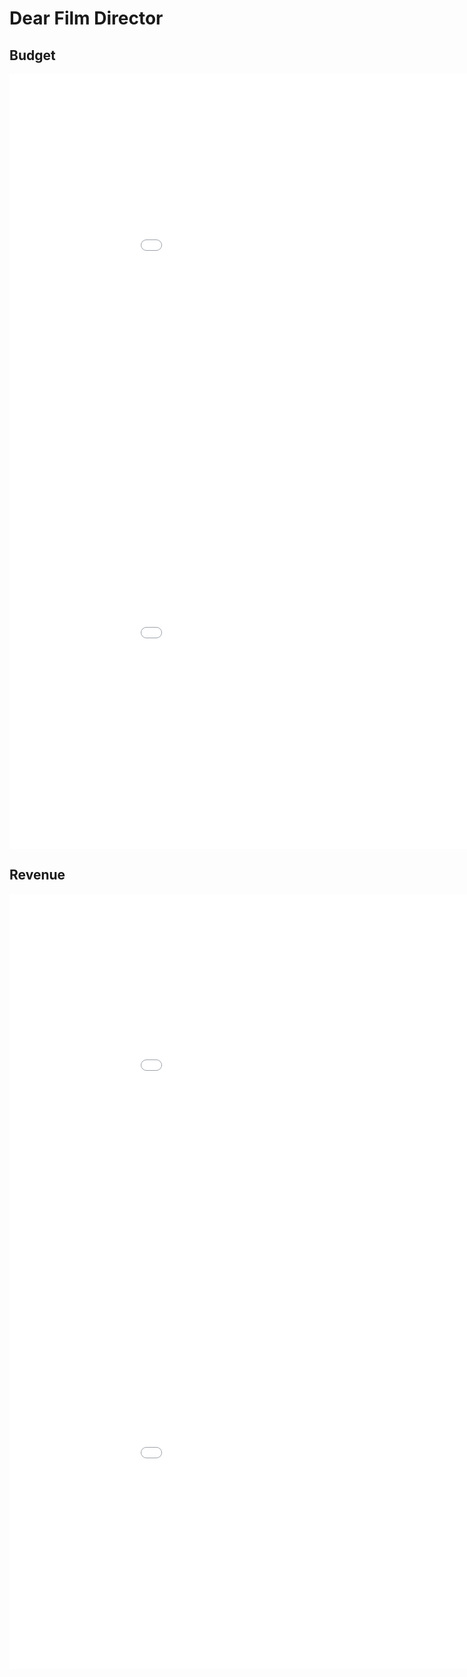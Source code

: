 # Dear Film Director



## Budget
<iframe src="assets/plots/Box Plot of Budget of Book-Based Movies per 3-Year Interval.html" width="1020px" height="620px" style="border:none;"></iframe>

<iframe src="assets/plots/Box Plot of Budget of Non-Book-Based Movies per 3-Year Interval.html" width="1020px" height="620px" style="border:none;"></iframe>

## Revenue
<iframe src="assets/plots/Box Plot of Revenue of Book-Based Movies per 3-Year Interval.html" width="1020px" height="620px" style="border:none;"></iframe>

<iframe src="assets/plots/Box Plot of Revenue of Non-Book-Based Movies per 3-Year Interval.html" width="1020px" height="620px" style="border:none;"></iframe>
